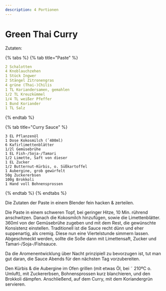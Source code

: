 ```yaml
---
description: 4 Portionen
---
```


# Green Thai Curry

Zutaten:

{% tabs %}
{% tab title="Paste" %}
```yaml
2 Schalotten
4 Knoblauchzehen
1 Stück Ingwer
2 Stängel Zitronengras
4 grüne (Thai-)Chilis
1 TL Koriandersamen, gemahlen
1/2 TL Kreuzkümmel
1/4 TL weißer Pfeffer
1 Bund Koriander
1 TL Salz
```
{% endtab %}

{% tab title="Curry Sauce" %}
```
3 EL Pflanzenöl
1 Dose Kokosmilch (˜400ml)
6 Kafirlimettenblätter
1/2l Gemüsebrühe
1 EL Fish-/Soja-/Tamari
1/2 Limette, Saft von dieser
1 EL Zucker
1/2 Butternut-Kürbis, o. Süßkartoffel
1 Aubergine, grob gewürfelt
50g Zuckererbsen
100g Brokkoli
1 Hand voll Bohnensprossen
```
{% endtab %}
{% endtabs %}

Die Zutaten der Paste in einem Blender fein hacken & zerteilen.

Die Paste in einem schweren Topf, bei geringer Hitze, 10 Min. rührend anschwitzen. Danach die Kokosmilch hinzufügen, sowie die Limettenblätter. 360ml von der Gemüsebrühe zugeben und mit dem Rest, die gewünschte Konsistenz einstellen. Traditionell ist die Sauce recht dünn und eher suppenartig, als cremig. Diese nun eine Viertelstunde simmern lassen. Abgeschmeckt werden, sollte die Soße dann mit Limettensaft, Zucker und Tamari-/Soja-/Fishsauce.

Da die Aromenentwicklung über Nacht prinzipiell zu bevorzugen ist, tut man gut daran, die Sauce Abends für den nächsten Tag vorzubereiten.

Den Kürbis & die Aubergine im Ofen grillen \(mit etwas Öl, bei ˜ 210ºC o. Umluft\), mit Zuckererbsen, Bohnensprossen kurz blanchieren, und den Brokkoli dämpfen. Anschließend, auf dem Curry, mit dem Koriandergrün servieren.




